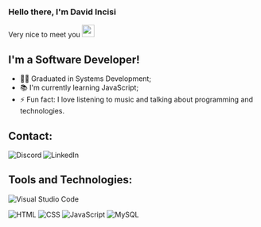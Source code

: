### Hello there, I'm David Incisi

Very nice to meet you <img src="https://raw.githubusercontent.com/aemmadi/aemmadi/master/wave.gif" width="25px">

## I'm a Software Developer!

- 👨‍🎓 Graduated in Systems Development;
- 📚 I'm currently learning JavaScript;
- ⚡ Fun fact: I love listening to music and talking about programming and technologies.

## Contact:

[<img align="left" alt="Discord" src="https://img.shields.io/badge/Discord-8C9EFF?style=for-the-badge&logo=discord&logoColor=white" />][discord]
[<img align="left" alt="LinkedIn" src="https://img.shields.io/badge/LinkedIn-0077B5?style=for-the-badge&logo=linkedin&logoColor=white" />][linkedin]

<br />

## Tools and Technologies:
  ![Visual Studio Code](https://img.shields.io/badge/VSCode-333333?style=for-the-badge&logo=visual-studio-code&logoColor=blue)

  ![HTML](https://img.shields.io/badge/HTML5-E34F26?style=for-the-badge&logo=html5&logoColor=white)
  ![CSS](https://img.shields.io/badge/CSS3-1572B6?style=for-the-badge&logo=css3&logoColor=white)
  ![JavaScript](https://img.shields.io/badge/JavaScript-F7DF1E?style=for-the-badge&logo=javascript&logoColor=black)
  ![MySQL](https://img.shields.io/badge/MySQL-00000F?style=for-the-badge&logo=mysql&logoColor=white)


<br />
<br />

[linkedin]: https://linkedin.com/in/incisi
[discord]: https://discord.com/users/710644482327969892

